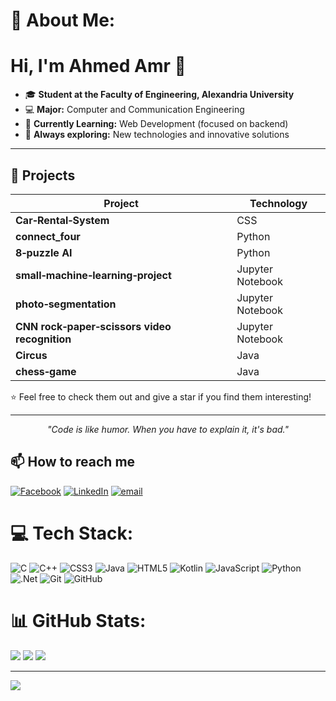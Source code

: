 # 💫 About Me:
# Hi, I'm Ahmed Amr 👋  
- 🎓 **Student at the Faculty of Engineering, Alexandria University**  
- 💻 **Major:** Computer and Communication Engineering  
- 🌱 **Currently Learning:** Web Development (focused on backend)  
- 🚀 **Always exploring:** New technologies and innovative solutions  

---

## 📂 **Projects**  

| Project | Technology |
| -------------------------------------- | -------------------- |
| **Car‑Rental‑System** | CSS |
| **connect_four** | Python |
| **8‑puzzle AI** | Python |
| **small‑machine‑learning‑project** | Jupyter Notebook |
| **photo‑segmentation** | Jupyter Notebook |
| **CNN rock‑paper‑scissors video recognition** | Jupyter Notebook |
| **Circus** | Java |
| **chess‑game** | Java |

⭐ Feel free to check them out and give a star if you find them interesting!  

---

<p align="center">
    <em>"Code is like humor. When you have to explain it, it's bad."</em>  
</p>

## 📫 **How to reach me** 
[![Facebook](https://img.shields.io/badge/Facebook-%231877F2.svg?logo=Facebook&logoColor=white)](https://facebook.com/https://www.facebook.com/ahmed.amrsoffar) [![LinkedIn](https://img.shields.io/badge/LinkedIn-%230077B5.svg?logo=linkedin&logoColor=white)](https://linkedin.com/in/https://www.linkedin.com/in/ahmed-soffar-b7b9a521b/) [![email](https://img.shields.io/badge/Email-D14836?logo=gmail&logoColor=white)](mailto:ahmedamrahmed73@gmail.com) 

# 💻 Tech Stack:
![C](https://img.shields.io/badge/c-%2300599C.svg?style=for-the-badge&logo=c&logoColor=white) ![C++](https://img.shields.io/badge/c++-%2300599C.svg?style=for-the-badge&logo=c%2B%2B&logoColor=white) ![CSS3](https://img.shields.io/badge/css3-%231572B6.svg?style=for-the-badge&logo=css3&logoColor=white) ![Java](https://img.shields.io/badge/java-%23ED8B00.svg?style=for-the-badge&logo=openjdk&logoColor=white) ![HTML5](https://img.shields.io/badge/html5-%23E34F26.svg?style=for-the-badge&logo=html5&logoColor=white) ![Kotlin](https://img.shields.io/badge/kotlin-%237F52FF.svg?style=for-the-badge&logo=kotlin&logoColor=white) ![JavaScript](https://img.shields.io/badge/javascript-%23323330.svg?style=for-the-badge&logo=javascript&logoColor=%23F7DF1E) ![Python](https://img.shields.io/badge/python-3670A0?style=for-the-badge&logo=python&logoColor=ffdd54) ![.Net](https://img.shields.io/badge/.NET-5C2D91?style=for-the-badge&logo=.net&logoColor=white) ![Git](https://img.shields.io/badge/git-%23F05033.svg?style=for-the-badge&logo=git&logoColor=white) ![GitHub](https://img.shields.io/badge/github-%23121011.svg?style=for-the-badge&logo=github&logoColor=white)

# 📊 GitHub Stats:
![](https://github-readme-stats.vercel.app/api?username=ahmeddsoffar&theme=radical&hide_border=false&include_all_commits=true&count_private=false)
![](https://nirzak-streak-stats.vercel.app/?user=ahmeddsoffar&theme=radical&hide_border=false)
![](https://github-readme-stats.vercel.app/api/top-langs/?username=ahmeddsoffar&theme=radical&hide_border=false&include_all_commits=true&count_private=false&layout=compact)

---
[![](https://visitcount.itsvg.in/api?id=ahmeddsoffar&icon=1&color=0)](https://visitcount.itsvg.in)
<!-- Proudly created with GPRM ( https://gprm.itsvg.in ) -->
